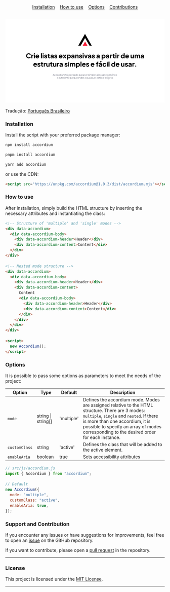 <div align="center">
  <a href="#installation">Installation</a> 
  &nbsp;&nbsp;
  <a href="#how-to-use">How to use</a> 
  &nbsp;&nbsp;
  <a href="#options">Options</a>
  &nbsp;&nbsp;
  <a href="#support-and-contribution">Contributions</a>
</div>

<br>

![Accordium banner](/src/imgs/accordium-cover-pt-BR.png)

Tradução: [Português Brasileiro](./README.md)

### Installation

Install the script with your preferred package manager:

```javascript
npm install accordium
```

```javascript
pnpm install accordium
```

```javascript
yarn add accordium
```

or use the CDN:

```html
<script src="https://unpkg.com/accordium@1.0.3/dist/accordium.mjs"></script>
```

### How to use

After installation, simply build the HTML structure by inserting the necessary attributes and instantiating the class:

```html
<!-- Structure of 'multiple' and 'single' modes -->
<div data-accordium>
  <div data-accordium-body>
    <div data-accordium-header>Header</div>
    <div data-accordium-content>Content</div>
  </div>
</div>

<!-- Nested mode structure -->
<div data-accordium>
  <div data-accordium-body>
    <div data-accordium-header>Header</div>
    <div data-accordium-content>
      Content
      <div data-accordium-body>
        <div data-accordium-header>Header</div>
        <div data-accordium-content>Content</div>
      </div>
    </div>
  </div>
</div>

<script>
  new Accordium();
</script>
```

### Options

It is possible to pass some options as parameters to meet the needs of the project:

| Option        | Type               | Default    | Description                                                                                                                                                                                                                                                                 |
| ------------- | ------------------ | ---------- | --------------------------------------------------------------------------------------------------------------------------------------------------------------------------------------------------------------------------------------------------------------------------- |
| `mode`        | string \| string[] | 'multiple' | Defines the accordium mode. Modes are assigned relative to the HTML structure. There are 3 modes: `multiple`, `single` and `nested`. If there is more than one accordium, it is possible to specify an array of modes corresponding to the desired order for each instance. |
| `customClass` | string             | 'active'   | Defines the class that will be added to the active element.                                                                                                                                                                                                                 |
| `enableAria`  | boolean            | true       | Sets accessibility attributes                                                                                                                                                                                                                                               |

```javascript
// src/js/accordium.js
import { Accordium } from "accordium";

// Default
new Accordium({
  mode: "multiple",
  customClass: "active",
  enableAria: true,
});
```

### Support and Contribution

If you encounter any issues or have suggestions for improvements, feel free to open an [issue](https://github.com/sonidolabs/accordium/issues) on the GitHub repository.

If you want to contribute, please open a [pull request](https://github.com/sonidolabs/accordium/pulls) in the repository.

---

### License

This project is licensed under the [MIT License](https://opensource.org/licenses/MIT).

---
